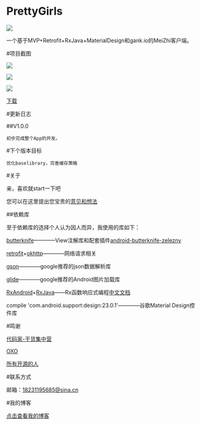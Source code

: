 # PrettyGirls

![](http://i.imgur.com/ommnZui.png)

一个基于MVP+Retrofit+RxJava+MaterialDesign和gank.io的MeiZhi客户端。

#项目截图

![](http://i.imgur.com/T9U8g5b.jpg)

![](http://i.imgur.com/ivGy3ga.jpg)

![](http://i.imgur.com/HI3PipV.png)

[下载](http://pre.im/A7n1)

#更新日志

##V1.0.0

    初步完成整个App的开发。

#下个版本目标

    优化baselibrary，完善缓存策略

#关于

亲，喜欢就start一下吧

您可以在这里提出您宝贵的[意见和想法](https://github.com/PleaseCallMeCoder/PrettyGirls/issues)

##依赖库

至于依赖库的选择个人认为因人而异，我使用的库如下：

[butterknife](http://jakewharton.github.io/butterknife/)————View注解库和配套插件[android-butterknife-zelezny](https://github.com/avast/android-butterknife-zelezny)

[retrofit](https://github.com/square/retrofit)+[okhttp](https://github.com/square/okhttp)————网络请求相关

[gson](https://github.com/google/gson)————google推荐的json数据解析库

[glide](https://github.com/bumptech/glide)————google推荐的Android图片加载库

[RxAndroid](https://github.com/ReactiveX/RxAndroid)+[RxJava](https://github.com/ReactiveX/RxJava/)——Rx函数响应式编程[中文文档](https://mcxiaoke.gitbooks.io/rxdocs/content/)

compile 'com.android.support:design:23.0.1'————谷歌Material Design控件库

#鸣谢

[代码家-干货集中营](http://gank.io/)

[OXO](https://github.com/oxoooo/mr-mantou-android)

[所有开源的人](https://github.com)

#联系方式

邮箱：18231195685@sina.cn

#我的博客

[点击查看我的博客](http://blog.csdn.net/sdkfjksf?viewmode=list)

